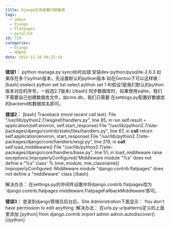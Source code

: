 ```yaml
---
title: Django应用部署问题集锦
tags:
  - admin
  - Django
  - Flatpages
  - pysqlite
id: 719
categories:
  - Django
  - HOWTO
date: 2012-11-26 08:22:14
---
```


**错误1：**
python manage.py syncdb时出错
安装dev-python/pysqlite-2.6.3
如果存在多个python版本，先设置默认的python版本
如在Gentoo下可以这样做：
[bash]
eselect python set list
select python set 1 #(假设1是我们默认的python版本对应的序号，一般选2.7版本)
[/bash]
同步数据库时，如果使用sqlite，我们不需要自己创建数据库文件，如cms.db，我们只需要
在settings.py配置好数据库的backend和数据库名即可。

**错误2：**
[bash]
Traceback (most recent call last):
File &quot;/usr/lib/python2.7/wsgiref/handlers.py&quot;, line 85, in run
self.result = application(self.environ, self.start_response)
File &quot;/usr/lib/python2.7/site-packages/django/contrib/staticfiles/handlers.py&quot;, line 67, in __call__
return self.application(environ, start_response)
File &quot;/usr/lib/python2.7/site-packages/django/core/handlers/wsgi.py&quot;, line 219, in __call__
self.load_middleware()
File &quot;/usr/lib/python2.7/site-packages/django/core/handlers/base.py&quot;, line 51, in load_middleware
raise exceptions.ImproperlyConfigured('Middleware module &quot;%s&quot; does not define a &quot;%s&quot; class' % (mw_module, mw_classname))
ImproperlyConfigured: Middleware module &quot;django.contrib.flatpages&quot; does not define a &quot;middleware&quot; class
[/bash]

解决办法：
在settings.py的中间件设置中将django.contrib.flatpages改为 'django.contrib.flatpages.middleware.FlatpageFallbackMiddleware'即可。

**错误3：**
登录到django管理员后台后，Site Administration下面显示：
You don't have permission to edit anything.
解决办法：
在urls.py urlpatterns定义的上面里添加
[python]
from django.contrib import admin
admin.autodiscover()
[/python] 